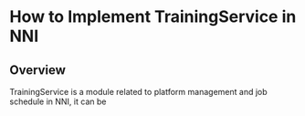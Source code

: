 **How to Implement TrainingService in NNI**
===

## Overview
TrainingService is a module related to platform management and job schedule in NNI, it can be 
